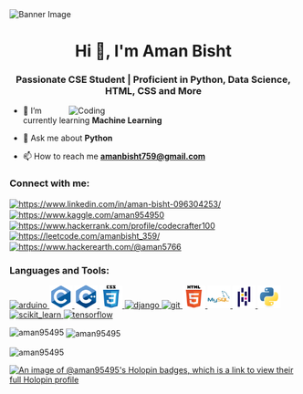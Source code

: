

<img src="https://repository-images.githubusercontent.com/588181932/e36ec678-7984-4cdd-8e4c-a3932772ff8e" alt="Banner Image" style="width: 100%; height: 300px;">


<br>
<h1 align="center">Hi 👋, I'm Aman Bisht</h1>
<h3 align="center">Passionate CSE Student | Proficient in Python, Data Science, HTML, CSS and More</h3>
<img align="right" alt="Coding" width="400" src="https://blog.imarticus.org/wp-content/uploads/2021/03/hggj.gif" >

- 🌱 I’m currently learning **Machine Learning**

- 💬 Ask me about **Python**

- 📫 How to reach me **amanbisht759@gmail.com**

<h3 align="left">Connect with me:</h3>
<p align="left">
<a href="https://www.linkedin.com/in/aman-bisht-096304253/" target="blank"><img align="center" src="https://raw.githubusercontent.com/rahuldkjain/github-profile-readme-generator/master/src/images/icons/Social/linked-in-alt.svg" alt="https://www.linkedin.com/in/aman-bisht-096304253/" height="30" width="40" /></a>
<a href="https://kaggle.com/aman954950" target="blank"><img align="center" src="https://raw.githubusercontent.com/rahuldkjain/github-profile-readme-generator/master/src/images/icons/Social/kaggle.svg" alt="https://www.kaggle.com/aman954950" height="30" width="40" /></a>
<a href="https://www.hackerrank.com/profile/codecrafter100" target="blank"><img align="center" src="https://raw.githubusercontent.com/rahuldkjain/github-profile-readme-generator/master/src/images/icons/Social/hackerrank.svg" alt="https://www.hackerrank.com/profile/codecrafter100" height="30" width="40" /></a>
<a href="https://www.leetcode.com/amanbisht_359/" target="blank"><img align="center" src="https://raw.githubusercontent.com/rahuldkjain/github-profile-readme-generator/master/src/images/icons/Social/leet-code.svg" alt="https://leetcode.com/amanbisht_359/" height="30" width="40" /></a>
<a href="https://www.hackerearth.com/@aman5766" target="blank"><img align="center" src="https://raw.githubusercontent.com/rahuldkjain/github-profile-readme-generator/master/src/images/icons/Social/hackerearth.svg" alt="https://www.hackerearth.com/@aman5766" height="30" width="40" /></a>
</p>

<h3 align="left">Languages and Tools:</h3>
<p align="left"> <a href="https://www.arduino.cc/" target="_blank" rel="noreferrer"> <img src="https://cdn.worldvectorlogo.com/logos/arduino-1.svg" alt="arduino" width="40" height="40"/> </a> <a href="https://www.cprogramming.com/" target="_blank" rel="noreferrer"> <img src="https://raw.githubusercontent.com/devicons/devicon/master/icons/c/c-original.svg" alt="c" width="40" height="40"/> </a> <a href="https://www.w3schools.com/cpp/" target="_blank" rel="noreferrer"> <img src="https://raw.githubusercontent.com/devicons/devicon/master/icons/cplusplus/cplusplus-original.svg" alt="cplusplus" width="40" height="40"/> </a> <a href="https://www.w3schools.com/css/" target="_blank" rel="noreferrer"> <img src="https://raw.githubusercontent.com/devicons/devicon/master/icons/css3/css3-original-wordmark.svg" alt="css3" width="40" height="40"/> </a> <a href="https://www.djangoproject.com/" target="_blank" rel="noreferrer"> <img src="https://cdn.worldvectorlogo.com/logos/django.svg" alt="django" width="40" height="40"/> </a> <a href="https://git-scm.com/" target="_blank" rel="noreferrer"> <img src="https://www.vectorlogo.zone/logos/git-scm/git-scm-icon.svg" alt="git" width="40" height="40"/> </a> <a href="https://www.w3.org/html/" target="_blank" rel="noreferrer"> <img src="https://raw.githubusercontent.com/devicons/devicon/master/icons/html5/html5-original-wordmark.svg" alt="html5" width="40" height="40"/> </a> <a href="https://www.mysql.com/" target="_blank" rel="noreferrer"> <img src="https://raw.githubusercontent.com/devicons/devicon/master/icons/mysql/mysql-original-wordmark.svg" alt="mysql" width="40" height="40"/> </a> <a href="https://pandas.pydata.org/" target="_blank" rel="noreferrer"> <img src="https://raw.githubusercontent.com/devicons/devicon/2ae2a900d2f041da66e950e4d48052658d850630/icons/pandas/pandas-original.svg" alt="pandas" width="40" height="40"/> </a> <a href="https://www.python.org" target="_blank" rel="noreferrer"> <img src="https://raw.githubusercontent.com/devicons/devicon/master/icons/python/python-original.svg" alt="python" width="40" height="40"/> </a> <a href="https://scikit-learn.org/" target="_blank" rel="noreferrer"> <img src="https://upload.wikimedia.org/wikipedia/commons/0/05/Scikit_learn_logo_small.svg" alt="scikit_learn" width="40" height="40"/> </a> <a href="https://www.tensorflow.org" target="_blank" rel="noreferrer"> <img src="https://www.vectorlogo.zone/logos/tensorflow/tensorflow-icon.svg" alt="tensorflow" width="40" height="40"/> </a> </p>

<p><img align="left" src="https://github-readme-stats.vercel.app/api/top-langs?username=aman95495&show_icons=true&locale=en&layout=compact" alt="aman95495" /></p>

<p>&nbsp;<img align="center" src="https://github-readme-stats.vercel.app/api?username=aman95495&show_icons=true&locale=en" alt="aman95495" /></p>

<p><img align="center" src="https://github-readme-streak-stats.herokuapp.com/?user=aman95495&" alt="aman95495" /></p>

[![An image of @aman95495's Holopin badges, which is a link to view their full Holopin profile](https://holopin.me/aman95495)](https://holopin.io/@aman95495)

